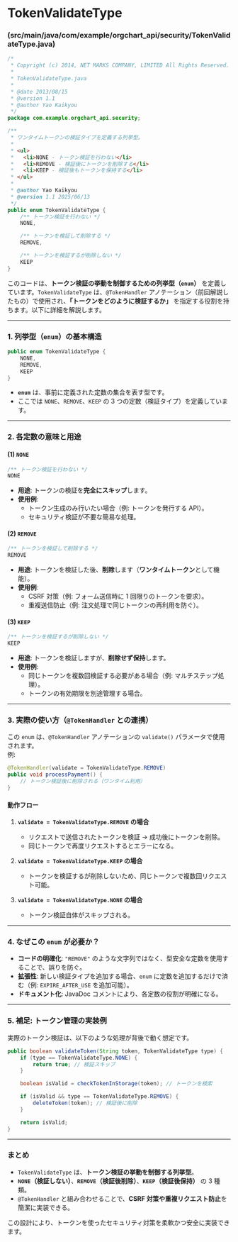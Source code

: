 # TokenValidateType

### (src/main/java/com/example/orgchart_api/security/TokenValidateType.java)

```java
/*
 * Copyright (c) 2014, NET MARKS COMPANY, LIMITED All Rights Reserved.
 *
 * TokenValidateType.java
 *
 * @date 2013/08/15
 * @version 1.1
 * @author Yao Kaikyou
 */
package com.example.orgchart_api.security;

/**
 * ワンタイムトークンの検証タイプを定義する列挙型。
 *
 * <ul>
 *   <li>NONE - トークン検証を行わない</li>
 *   <li>REMOVE - 検証後にトークンを削除する</li>
 *   <li>KEEP - 検証後もトークンを保持する</li>
 * </ul>
 *
 * @author Yao Kaikyou
 * @version 1.1 2025/06/13
 */
public enum TokenValidateType {
    /** トークン検証を行わない */
    NONE,

    /** トークンを検証して削除する */
    REMOVE,

    /** トークンを検証するが削除しない */
    KEEP
}


```

このコードは、**トークン検証の挙動を制御するための列挙型（`enum`）** を定義しています。`TokenValidateType` は、`@TokenHandler` アノテーション（前回解説したもの）で使用され、**「トークンをどのように検証するか」** を指定する役割を持ちます。以下に詳細を解説します。

---

### **1. 列挙型（`enum`）の基本構造**

```java
public enum TokenValidateType {
    NONE,
    REMOVE,
    KEEP
}
```

- **`enum`** は、事前に定義された定数の集合を表す型です。
- ここでは `NONE`、`REMOVE`、`KEEP` の 3 つの定数（検証タイプ）を定義しています。

---

### **2. 各定数の意味と用途**

#### **(1) `NONE`**

```java
/** トークン検証を行わない */
NONE
```

- **用途**: トークンの検証を**完全にスキップ**します。
- **使用例**:
  - トークン生成のみ行いたい場合（例: トークンを発行する API）。
  - セキュリティ検証が不要な簡易な処理。

#### **(2) `REMOVE`**

```java
/** トークンを検証して削除する */
REMOVE
```

- **用途**: トークンを検証した後、**削除**します（**ワンタイムトークン**として機能）。
- **使用例**:
  - CSRF 対策（例: フォーム送信時に 1 回限りのトークンを要求）。
  - 重複送信防止（例: 注文処理で同じトークンの再利用を防ぐ）。

#### **(3) `KEEP`**

```java
/** トークンを検証するが削除しない */
KEEP
```

- **用途**: トークンを検証しますが、**削除せず保持**します。
- **使用例**:
  - 同じトークンを複数回検証する必要がある場合（例: マルチステップ処理）。
  - トークンの有効期限を別途管理する場合。

---

### **3. 実際の使い方（`@TokenHandler` との連携）**

この `enum` は、`@TokenHandler` アノテーションの `validate()` パラメータで使用されます。  
例:

```java
@TokenHandler(validate = TokenValidateType.REMOVE)
public void processPayment() {
    // トークン検証後に削除される（ワンタイム利用）
}
```

#### **動作フロー**

1. **`validate = TokenValidateType.REMOVE` の場合**

   - リクエストで送信されたトークンを検証 → 成功後にトークンを削除。
   - 同じトークンで再度リクエストするとエラーになる。

2. **`validate = TokenValidateType.KEEP` の場合**

   - トークンを検証するが削除しないため、同じトークンで複数回リクエスト可能。

3. **`validate = TokenValidateType.NONE` の場合**
   - トークン検証自体がスキップされる。

---

### **4. なぜこの `enum` が必要か？**

- **コードの明確化**: `"REMOVE"` のような文字列ではなく、型安全な定数を使用することで、誤りを防ぐ。
- **拡張性**: 新しい検証タイプを追加する場合、`enum` に定数を追加するだけで済む（例: `EXPIRE_AFTER_USE` を追加可能）。
- **ドキュメント化**: JavaDoc コメントにより、各定数の役割が明確になる。

---

### **5. 補足: トークン管理の実装例**

実際のトークン検証は、以下のような処理が背後で動く想定です。

```java
public boolean validateToken(String token, TokenValidateType type) {
    if (type == TokenValidateType.NONE) {
        return true; // 検証スキップ
    }

    boolean isValid = checkTokenInStorage(token); // トークンを検索

    if (isValid && type == TokenValidateType.REMOVE) {
        deleteToken(token); // 検証後に削除
    }

    return isValid;
}
```

---

### **まとめ**

- `TokenValidateType` は、**トークン検証の挙動を制御する列挙型**。
- **`NONE`（検証しない）**、**`REMOVE`（検証後削除）**、**`KEEP`（検証後保持）** の 3 種類。
- `@TokenHandler` と組み合わせることで、**CSRF 対策や重複リクエスト防止**を簡潔に実装できる。

この設計により、トークンを使ったセキュリティ対策を柔軟かつ安全に実装できます。
